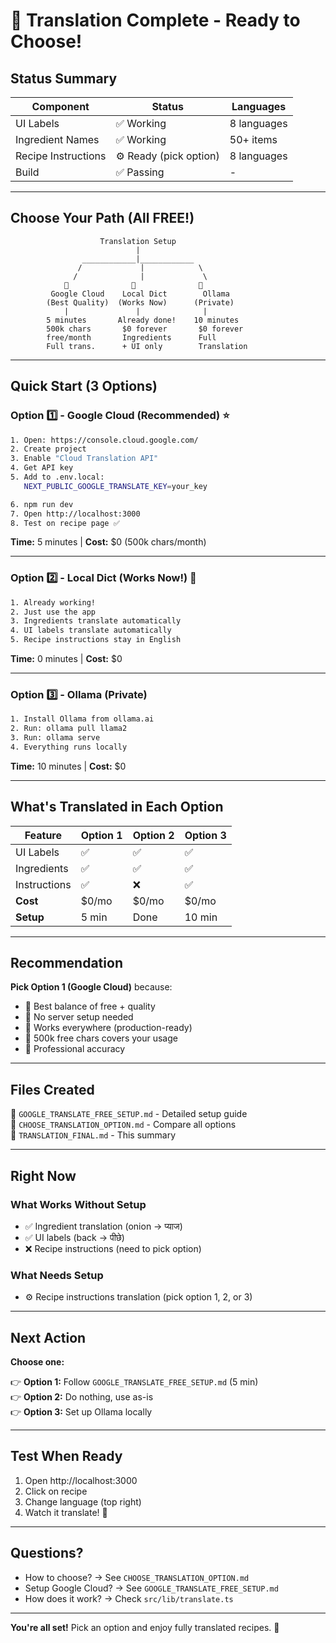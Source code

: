 # 🎉 Translation Complete - Ready to Choose!

## Status Summary

| Component | Status | Languages |
|-----------|--------|-----------|
| UI Labels | ✅ Working | 8 languages |
| Ingredient Names | ✅ Working | 50+ items |
| Recipe Instructions | ⚙️ Ready (pick option) | 8 languages |
| Build | ✅ Passing | - |

---

## Choose Your Path (All FREE!)

```
                    Translation Setup
                            |
                ____________|____________
               /             |            \
              /              |             \
            🥇              🥈              🥉
         Google Cloud    Local Dict        Ollama
        (Best Quality)  (Works Now)      (Private)
            |               |              |
        5 minutes       Already done!    10 minutes
        500k chars       $0 forever       $0 forever
        free/month       Ingredients      Full
        Full trans.      + UI only        Translation
```

---

## Quick Start (3 Options)

### Option 1️⃣ - Google Cloud (Recommended) ⭐
```bash
1. Open: https://console.cloud.google.com/
2. Create project
3. Enable "Cloud Translation API"
4. Get API key
5. Add to .env.local:
   NEXT_PUBLIC_GOOGLE_TRANSLATE_KEY=your_key

6. npm run dev
7. Open http://localhost:3000
8. Test on recipe page ✅
```
**Time:** 5 minutes | **Cost:** $0 (500k chars/month)

---

### Option 2️⃣ - Local Dict (Works Now!) 🎉
```bash
1. Already working!
2. Just use the app
3. Ingredients translate automatically
4. UI labels translate automatically
5. Recipe instructions stay in English
```
**Time:** 0 minutes | **Cost:** $0

---

### Option 3️⃣ - Ollama (Private)
```bash
1. Install Ollama from ollama.ai
2. Run: ollama pull llama2
3. Run: ollama serve
4. Everything runs locally
```
**Time:** 10 minutes | **Cost:** $0

---

## What's Translated in Each Option

| Feature | Option 1 | Option 2 | Option 3 |
|---------|----------|----------|----------|
| UI Labels | ✅ | ✅ | ✅ |
| Ingredients | ✅ | ✅ | ✅ |
| Instructions | ✅ | ❌ | ✅ |
| **Cost** | $0/mo | $0/mo | $0/mo |
| **Setup** | 5 min | Done | 10 min |

---

## Recommendation

**Pick Option 1 (Google Cloud)** because:
- 🎯 Best balance of free + quality
- 🎯 No server setup needed
- 🎯 Works everywhere (production-ready)
- 🎯 500k free chars covers your usage
- 🎯 Professional accuracy

---

## Files Created

📄 `GOOGLE_TRANSLATE_FREE_SETUP.md` - Detailed setup guide  
📄 `CHOOSE_TRANSLATION_OPTION.md` - Compare all options  
📄 `TRANSLATION_FINAL.md` - This summary  

---

## Right Now

### What Works Without Setup
- ✅ Ingredient translation (onion → प्याज)
- ✅ UI labels (back → पीछे)
- ❌ Recipe instructions (need to pick option)

### What Needs Setup
- ⚙️ Recipe instructions translation (pick option 1, 2, or 3)

---

## Next Action

**Choose one:**

👉 **Option 1:** Follow `GOOGLE_TRANSLATE_FREE_SETUP.md` (5 min)  
👉 **Option 2:** Do nothing, use as-is  
👉 **Option 3:** Set up Ollama locally  

---

## Test When Ready

1. Open http://localhost:3000
2. Click on recipe
3. Change language (top right)
4. Watch it translate! 🚀

---

## Questions?

- How to choose? → See `CHOOSE_TRANSLATION_OPTION.md`
- Setup Google Cloud? → See `GOOGLE_TRANSLATE_FREE_SETUP.md`
- How does it work? → Check `src/lib/translate.ts`

---

**You're all set!** Pick an option and enjoy fully translated recipes. 🎉
